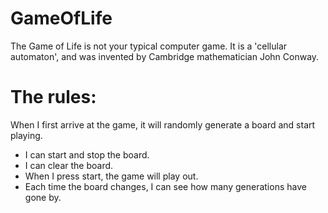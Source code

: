 # GameOfLife
The Game of Life is not your typical computer game. It is a 'cellular automaton', and was invented by Cambridge mathematician John Conway.

# The rules:
When I first arrive at the game, it will randomly generate a board and start playing.
- I can start and stop the board.
- I can clear the board.
- When I press start, the game will play out.
- Each time the board changes, I can see how many generations have gone by.

